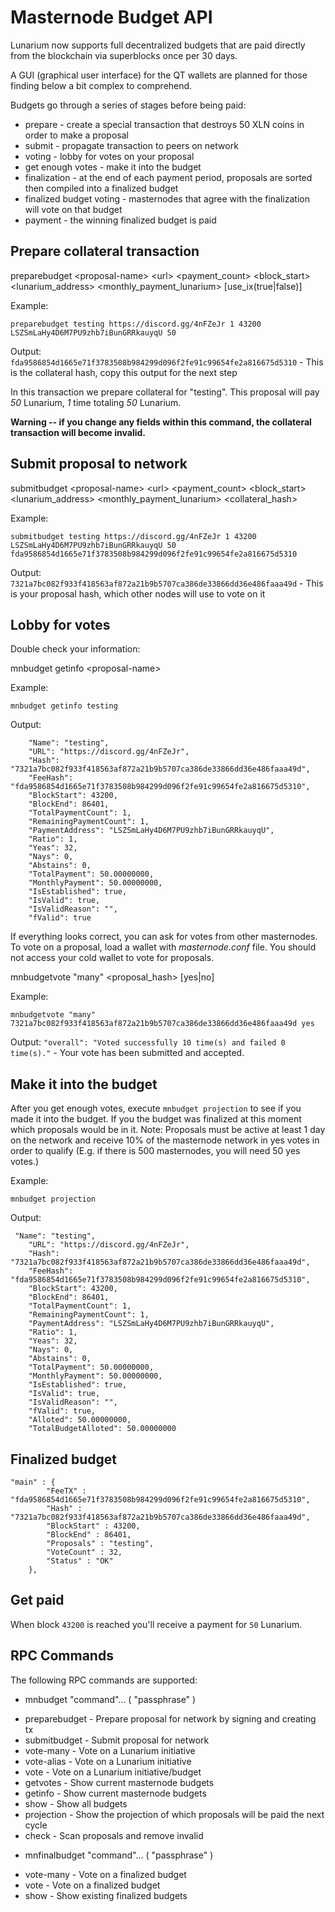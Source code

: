 Masternode Budget API
=======================

Lunarium now supports full decentralized budgets that are paid directly from the blockchain via superblocks once per 30 days.

A GUI (graphical user interface) for the QT wallets are planned for those finding below a bit complex to comprehend.

Budgets go through a series of stages before being paid:
* prepare - create a special transaction that destroys 50 XLN coins in order to make a proposal
* submit - propagate transaction to peers on network
* voting - lobby for votes on your proposal
* get enough votes - make it into the budget
* finalization - at the end of each payment period, proposals are sorted then compiled into a finalized budget
* finalized budget voting - masternodes that agree with the finalization will vote on that budget
* payment - the winning finalized budget is paid


Prepare collateral transaction
------------------------

preparebudget \<proposal-name\> \<url\> \<payment_count\> \<block_start\> \<lunarium_address\> \<monthly_payment_lunarium\> [use_ix(true|false)]

Example:
```
preparebudget testing https://discord.gg/4nFZeJr 1 43200 LSZSmLaHy4D6M7PU9zhb7iBunGRRkauyqU 50
```

Output: `fda9586854d1665e71f3783508b984299d096f2fe91c99654fe2a816675d5310` - This is the collateral hash, copy this output for the next step

In this transaction we prepare collateral for "testing". This proposal will pay _50_ Lunarium, _1_ time totaling _50_ Lunarium.

**Warning -- if you change any fields within this command, the collateral transaction will become invalid.**

Submit proposal to network
------------------------

submitbudget \<proposal-name\> \<url\> \<payment_count\> \<block_start\> \<lunarium_address\> \<monthly_payment_lunarium\> \<collateral_hash\>

Example:
```
submitbudget testing https://discord.gg/4nFZeJr 1 43200 LSZSmLaHy4D6M7PU9zhb7iBunGRRkauyqU 50 fda9586854d1665e71f3783508b984299d096f2fe91c99654fe2a816675d5310
```

Output: `7321a7bc082f933f418563af872a21b9b5707ca386de33866dd36e486faaa49d` - This is your proposal hash, which other nodes will use to vote on it

Lobby for votes
------------------------

Double check your information:

mnbudget getinfo \<proposal-name\>

Example:
```
mnbudget getinfo testing
```
Output:
```
    "Name": "testing",
    "URL": "https://discord.gg/4nFZeJr",
    "Hash": "7321a7bc082f933f418563af872a21b9b5707ca386de33866dd36e486faaa49d",
    "FeeHash": "fda9586854d1665e71f3783508b984299d096f2fe91c99654fe2a816675d5310",
    "BlockStart": 43200,
    "BlockEnd": 86401,
    "TotalPaymentCount": 1,
    "RemainingPaymentCount": 1,
    "PaymentAddress": "LSZSmLaHy4D6M7PU9zhb7iBunGRRkauyqU",
    "Ratio": 1,
    "Yeas": 32,
    "Nays": 0,
    "Abstains": 0,
    "TotalPayment": 50.00000000,
    "MonthlyPayment": 50.00000000,
    "IsEstablished": true,
    "IsValid": true,
    "IsValidReason": "",
    "fValid": true
```

If everything looks correct, you can ask for votes from other masternodes. To vote on a proposal, load a wallet with _masternode.conf_ file. You should not access your cold wallet to vote for proposals.

mnbudgetvote "many" \<proposal_hash\> [yes|no]

Example:
```
mnbudgetvote "many" 7321a7bc082f933f418563af872a21b9b5707ca386de33866dd36e486faaa49d yes
```

Output: `"overall": "Voted successfully 10 time(s) and failed 0 time(s)."` - Your vote has been submitted and accepted.

Make it into the budget
------------------------

After you get enough votes, execute `mnbudget projection` to see if you made it into the budget. If you the budget was finalized at this moment which proposals would be in it. Note: Proposals must be active at least 1 day on the network and receive 10% of the masternode network in yes votes in order to qualify (E.g. if there is 500 masternodes, you will need 50 yes votes.)

Example:
```
mnbudget projection
```

Output:
```
 "Name": "testing",
    "URL": "https://discord.gg/4nFZeJr",
    "Hash": "7321a7bc082f933f418563af872a21b9b5707ca386de33866dd36e486faaa49d",
    "FeeHash": "fda9586854d1665e71f3783508b984299d096f2fe91c99654fe2a816675d5310",
    "BlockStart": 43200,
    "BlockEnd": 86401,
    "TotalPaymentCount": 1,
    "RemainingPaymentCount": 1,
    "PaymentAddress": "LSZSmLaHy4D6M7PU9zhb7iBunGRRkauyqU",
    "Ratio": 1,
    "Yeas": 32,
    "Nays": 0,
    "Abstains": 0,
    "TotalPayment": 50.00000000,
    "MonthlyPayment": 50.00000000,
    "IsEstablished": true,
    "IsValid": true,
    "IsValidReason": "",
    "fValid": true,
    "Alloted": 50.00000000,
    "TotalBudgetAlloted": 50.00000000
```

Finalized budget
------------------------

```
"main" : {
        "FeeTX" : "fda9586854d1665e71f3783508b984299d096f2fe91c99654fe2a816675d5310",
        "Hash" : "7321a7bc082f933f418563af872a21b9b5707ca386de33866dd36e486faaa49d",
        "BlockStart" : 43200,
        "BlockEnd" : 86401,
        "Proposals" : "testing",
        "VoteCount" : 32,
        "Status" : "OK"
    },
```

Get paid
------------------------

When block `43200` is reached you'll receive a payment for `50` Lunarium.


RPC Commands
------------------------

The following RPC commands are supported:
- mnbudget "command"... ( "passphrase" )
 * preparebudget      - Prepare proposal for network by signing and creating tx
 * submitbudget       - Submit proposal for network
 * vote-many          - Vote on a Lunarium initiative
 * vote-alias         - Vote on a Lunarium initiative
 * vote               - Vote on a Lunarium initiative/budget
 * getvotes           - Show current masternode budgets
 * getinfo            - Show current masternode budgets
 * show               - Show all budgets
 * projection         - Show the projection of which proposals will be paid the next cycle
 * check              - Scan proposals and remove invalid

- mnfinalbudget "command"... ( "passphrase" )
 * vote-many   - Vote on a finalized budget
 * vote        - Vote on a finalized budget
 * show        - Show existing finalized budgets
